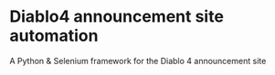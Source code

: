 # Diablo4 announcement site automation
A Python &amp; Selenium framework for the Diablo 4 announcement site
